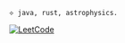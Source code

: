 ```
⟡ java, rust, astrophysics.
```
[![LeetCode](https://img.shields.io/badge/LeetCode-000000?logo=LeetCode&logoColor=#d16c06)](https://leetcode.com/u/cifty/)
